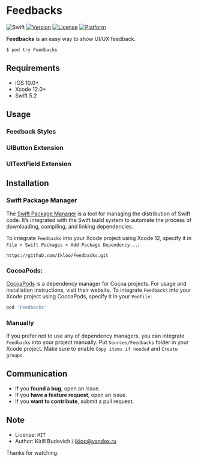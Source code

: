 # Feedbacks

![Swift](https://img.shields.io/badge/Swift-5.2-green.svg)
[![Version](https://img.shields.io/cocoapods/v/Feedbacks.svg?style=flat)](http://cocoapods.org/pods/Feedbacks)
[![License](https://img.shields.io/cocoapods/l/Feedbacks.svg?style=flat)](http://cocoapods.org/pods/Feedbacks)
[![Platform](https://img.shields.io/cocoapods/p/Feedbacks.svg?style=flat)](http://cocoapods.org/pods/Feedbacks)

**Feedbacks** is an easy way to show UI/UX feedback.

```
$ pod try Feedbacks
```

## Requirements

- iOS 10.0+
- Xcode 12.0+
- Swift 5.2

## Usage

### Feedback Styles

### UIButton Extension

### UITextField Extension

## Installation

### Swift Package Manager

The [Swift Package Manager](https://swift.org/package-manager/) is a tool for managing the distribution of Swift code. It’s integrated with the Swift build system to automate the process of downloading, compiling, and linking dependencies.

To integrate `Feedbacks` into your Xcode project using Xcode 12, specify it in `File > Swift Packages > Add Package Dependency...`:

```ogdl
https://github.com/Ikloo/Feedbacks.git
```

### CocoaPods:

[CocoaPods](https://cocoapods.org) is a dependency manager for Cocoa projects. For usage and installation instructions, visit their website. To integrate `Feedbacks` into your Xcode project using CocoaPods, specify it in your `Podfile`:

```ruby
pod 'Feedbacks'
```

### Manually

If you prefer not to use any of dependency managers, you can integrate `Feedbacks` into your project manually. Put `Sources/Feedbacks` folder in your Xcode project. Make sure to enable `Copy items if needed` and `Create groups`.


## Communication

- If you **found a bug**, open an issue.
- If you **have a feature request**, open an issue.
- If you **want to contribute**, submit a pull request.

## Note

- License: `MIT`
- Author: Kirill Budevich / ikloo@yandex.ru

Thanks for watching.
